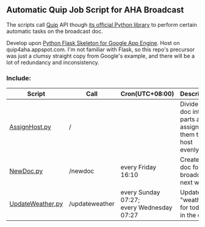 ## Automatic Quip Job Script for AHA Broadcast
The scripts call [Quip](https://quip.com) API though [its official Python library](https://github.com/quip/quip-api) to perform certain automatic tasks on the broadcast doc.

Develop upon [Python Flask Skeleton for Google App Engine](https://cloud.google.com/python/getting-started/hello-world). Host on quip4aha.appspot.com. I'm not familiar with Flask, so this repo's precursor was just a clumsy straight copy from Google's example, and there will be a lot of redundancy and inconsistency.

### Include:
| Script | Call | Cron(UTC+08:00) | Description |
| ------ | ---- | --------------- | ----------- |
| [AssignHost.py](\AssignHost.py) | / | | Divides the doc into parts and assigns them to the host evenly. |
| [NewDoc.py](\NewDoc.py) | /newdoc | every Friday 16:10 | Creates the doc for the broadcast next week. |
| [UpdateWeather.py](\UpdateWeather.py) | /updateweather | every Sunday 07:27;<br/>every Wednesday 07:27 | Updates "weather for today" in the doc. |
